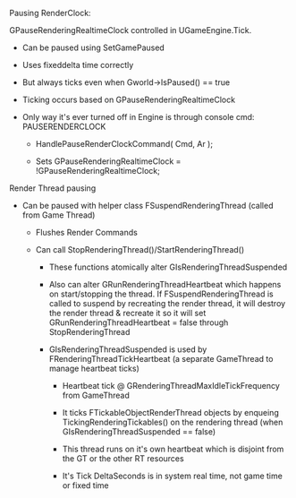 Pausing RenderClock:

GPauseRenderingRealtimeClock controlled in UGameEngine.Tick.

- Can be paused using SetGamePaused

- Uses fixeddelta time correctly

- But always ticks even when Gworld->IsPaused() == true

- Ticking occurs based on GPauseRenderingRealtimeClock

- Only way it's ever turned off in Engine is through console cmd: PAUSERENDERCLOCK

  - HandlePauseRenderClockCommand( Cmd, Ar );

  - Sets GPauseRenderingRealtimeClock = !GPauseRenderingRealtimeClock;

Render Thread pausing

- Can be paused with helper class FSuspendRenderingThread (called from Game Thread)

  - Flushes Render Commands

  - Can call StopRenderingThread()/StartRenderingThread()

    - These functions atomically alter GIsRenderingThreadSuspended

    - Also can alter GRunRenderingThreadHeartbeat which happens on start/stopping the thread. If FSuspendRenderingThread is called to suspend by recreating the render thread, it will destroy the render thread & recreate it so it will set GRunRenderingThreadHeartbeat = false through StopRenderingThread

    - GIsRenderingThreadSuspended is used by FRenderingThreadTickHeartbeat (a separate GameThread to manage heartbeat ticks)

      - Heartbeat tick @ GRenderingThreadMaxIdleTickFrequency from GameThread

      - It ticks FTickableObjectRenderThread objects by enqueing TickingRenderingTickables() on the rendering thread (when GIsRenderingThreadSuspended == false)

      - This thread runs on it's own heartbeat which is disjoint from the GT or the other RT resources

      - It's Tick DeltaSeconds is in system real time, not game time or fixed time
